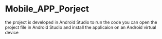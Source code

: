 # Mobile_APP_Porject

the project is developed in Android Studio
to run the code you can open the project file in Android Studio and install the applicaion on an Android virtual device
